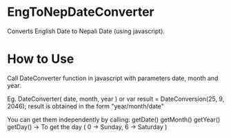 EngToNepDateConverter
=====================

Converts English Date to Nepali Date (using javascript).


How to Use
============

Call DateConverter function in javascript with parameters date, month and year.


Eg. 
DateConverter( date, month, year )
or
var result = DateConversion(25, 9, 2046);
result is obtained in the form "year/month/date"

You can get them independently by calling:
getDate()
getMonth()
getYear()
getDay() -> To get the day ( 0 -> Sunday, 6 -> Saturday )
